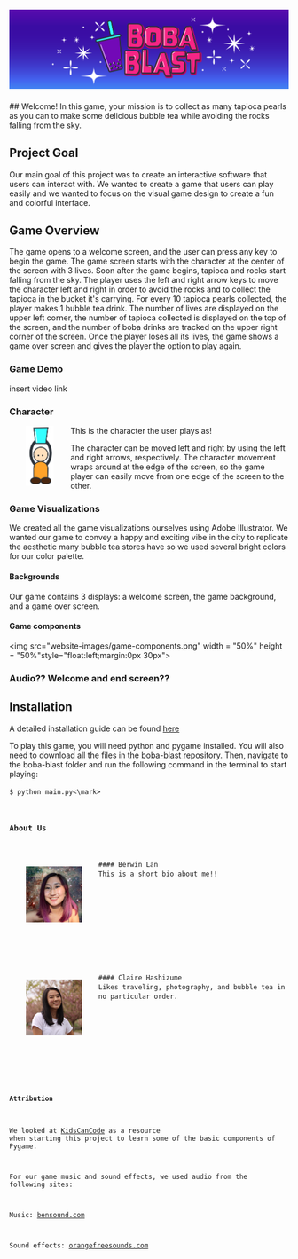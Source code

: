 <img src="website-images/Boba-Blast-logo-05.png" style="margin:20px 0px">
## Welcome! 
In this game, your mission is to collect as many tapioca pearls as you can to make some delicious bubble tea while avoiding the rocks falling from the sky. 

## Project Goal
Our main goal of this project was to create an interactive software that users can interact with. We wanted to create a game that users can play easily and we wanted to focus on the visual game design to create a fun and colorful interface.

## Game Overview
The game opens to a welcome screen, and the user can press any key to begin the game. The game screen starts with the character at the center of the screen with 3 lives. Soon after the game begins, tapioca and rocks start falling from the sky. The player uses the left and right arrow keys to move the character left and right in order to avoid the rocks and to collect the tapioca in the bucket it's carrying. For every 10 tapioca pearls collected, the player makes 1 bubble tea drink. The number of lives are displayed on the upper left corner, the number of tapioca collected is displayed on the top of the screen, and the number of boba drinks are tracked on the upper right corner of the screen. Once the player loses all its lives, the game shows a game over screen and gives the player the option to play again.

### Game Demo
insert video link

### Character
<img src="website-images/game-components-player.png" width = "10%" height = "10%" style="float:left;margin:0px 30px">
This is the character the user plays as!

The character can be moved left and right by using the left and right arrows, respectively. The character movement wraps around at the edge of the screen, so the game player can easily move from one edge of the screen to the other.

### Game Visualizations
We created all the game visualizations ourselves using Adobe Illustrator. We wanted our game to convey a happy and exciting vibe in the city to replicate the aesthetic many bubble tea stores have so we used several bright colors for our color palette.
#### Backgrounds
Our game contains 3 displays: a welcome screen, the game background, and a game over screen.
#### Game components
<img src="website-images/game-components.png" width = "50%" height = "50%"style="float:left;margin:0px 30px">

### Audio?? Welcome and end screen??

## Installation
A detailed installation guide can be found [here](https://github.com/olincollege/boba-blast/blob/main/README.md)

To play this game, you will need python and pygame installed. You will also need to download all the files in the [boba-blast repository](https://github.com/olincollege/boba-blast). Then, navigate to the boba-blast folder and run the following command in the terminal to start playing: 

<code>$ python main.py<\mark>

### About Us

<img src="website-images/berwin1.png" width ="20%" height = "20%" style="float:left;margin:30px 30px">
#### Berwin Lan
This is a short bio about me!!
<br><br><br><br><br><br><br>

<img src="website-images/claire1.png" width ="20%" height = "20%" style="float:left;margin:30px 30px">
#### Claire Hashizume
Likes traveling, photography, and bubble tea in no particular order.
<br><br><br><br><br><br><br>






#### Attribution
We looked at [KidsCanCode](http://kidscancode.org/lessons/) as a resource when starting this project to learn some of the basic components of Pygame.

For our game music and sound effects, we used audio from the following sites:

Music: [bensound.com](https://www.bensound.com/)

Sound effects: [orangefreesounds.com](https://orangefreesounds.com/)

